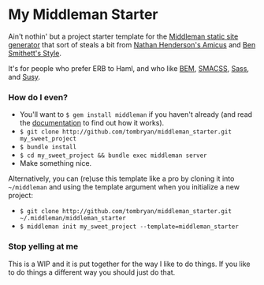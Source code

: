 My Middleman Starter
====================

Ain't nothin' but a project starter template for the [Middleman static site generator](http://middlemanapp.com/) that sort of steals a bit from [Nathan Henderson's Amicus](https://github.com/nathos/amicus) and [Ben Smithett's Style](https://github.com/bensmithett/style).

It's for people who prefer ERB to Haml, and who like [BEM](http://bem.info/), [SMACSS](http://smacss.com/), [Sass](http://sass-lang.com/), and [Susy](http://susy.oddbird.net/).

### How do I even?
- You'll want to `$ gem install middleman` if you haven't already (and read the [documentation](http://middlemanapp.com/getting-started/) to find out how it works).
- `$ git clone http://github.com/tombryan/middleman_starter.git my_sweet_project`
- `$ bundle install`
- `$ cd my_sweet_project && bundle exec middleman server`
- Make something nice.

Alternatively, you can (re)use this template like a pro by cloning it into `~/middleman` and using the template argument when you initialize a new project:

- `$ git clone http://github.com/tombryan/middleman_starter.git ~/.middleman/middleman_starter`
- `$ middleman init my_sweet_project --template=middleman_starter`

### Stop yelling at me
This is a WIP and it is put together for the way I like to do things. If you like to do things a different way you should just do that.
